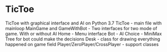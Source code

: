 # TicToe
TicToe with graphical interface and AI on Python 3.7
TicToe - main file with mainloop
MainGame and GameWithBot - Two interfaces for two mode of game. With or without AI
Home - Menu interface
Bot - AI
Choice - MiniMax Tree for bot could make the decisions
Desk - class for drawing everything happened on game field
Player/ZeroPlayer/CrossPlayer - support classes
